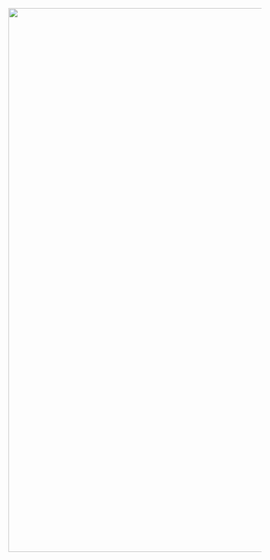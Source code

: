 <p style="text-align:center">
<img style="object-fit:cover" width="1920" height="1080" style="margin:auto" src="https://media.tenor.com/eoDCOCtdFxUAAAAC/konosuba-anime.gif">
</p>

